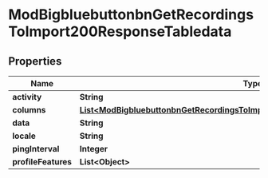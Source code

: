 

# ModBigbluebuttonbnGetRecordingsToImport200ResponseTabledata


## Properties

| Name | Type | Description | Notes |
|------------ | ------------- | ------------- | -------------|
|**activity** | **String** |  |  |
|**columns** | [**List&lt;ModBigbluebuttonbnGetRecordingsToImport200ResponseTabledataColumnsInner&gt;**](ModBigbluebuttonbnGetRecordingsToImport200ResponseTabledataColumnsInner.md) |  |  |
|**data** | **String** |  |  |
|**locale** | **String** |  |  |
|**pingInterval** | **Integer** |  |  |
|**profileFeatures** | **List&lt;Object&gt;** |  |  |



